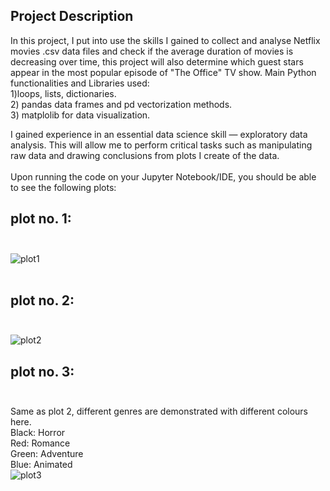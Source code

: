 ## Project Description
In this project, I put into use the skills I gained to collect and analyse Netflix movies .csv data files  and check if the average duration of movies is decreasing over time, this project will also determine which guest stars appear in the most popular episode of "The Office" TV show.
Main Python functionalities and Libraries used:<br>
1)loops, lists, dictionaries.<br>
2) pandas data frames and pd vectorization methods.<br>
3) matplolib  for data visualization.<br>

I gained experience in an essential data science skill — exploratory data analysis. This will allow me to perform critical tasks such as manipulating raw data and drawing conclusions from plots I create of the data. <br><br>
Upon running the code on your Jupyter Notebook/IDE, you should be able to see the following plots:
 ## plot no. 1: <br> <br>
![plot1](https://user-images.githubusercontent.com/60573989/129726890-b018d332-5f8d-47c8-90b0-f41ceca77b53.png) <br> <br>
## plot no. 2: <br><br>
![plot2](https://user-images.githubusercontent.com/60573989/129727279-959e92d0-6fc4-4e72-bcdf-05153ab377f6.png)
## plot no. 3: <br><br>
Same as plot 2, different genres are demonstrated with different colours here.<br>
Black: Horror <br>
Red: Romance <br>
Green: Adventure <br>
Blue: Animated <br>
![plot3](https://user-images.githubusercontent.com/60573989/129727324-8b4416a1-9c5b-4402-bb1f-653d8681c994.png)

